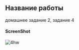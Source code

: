 <h2>Название работы</h2>
домашнее задание 2, задание 4
<h4>ScreenShot</h4>

![4hw](https://user-images.githubusercontent.com/29713494/27994926-15b0e51e-64cf-11e7-84e8-d92083a22ff8.png)

